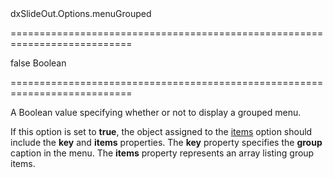 <!--id-->dxSlideOut.Options.menuGrouped<!--/id-->
===========================================================================
<!--default-->false<!--/default-->
<!--type-->Boolean<!--/type-->
===========================================================================

<!--shortDescription-->
A Boolean value specifying whether or not to display a grouped menu.
<!--/shortDescription-->

<!--fullDescription-->
If this option is set to **true**, the object assigned to the [items](/Documentation/ApiReference/UI_Widgets/dxSlideOut/Configuration/#items) option should include the **key** and **items** properties. The **key** property specifies the **group** caption in the menu. The **items** property represents an array listing group items.


<!--/fullDescription-->